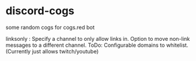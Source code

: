 # discord-cogs
some random cogs for cogs.red bot

linksonly : Specify a channel to only allow links in.  Option to move non-link messages to a different channel.
  ToDo: Configurable domains to whitelist. (Currently just allows twitch/youtube)

